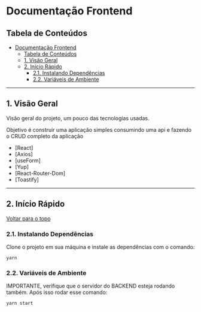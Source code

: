 # Documentação Frontend

## Tabela de Conteúdos

- [Documentação Frontend](#documentação-frontend)
  - [Tabela de Conteúdos](#tabela-de-conteúdos)
  - [1. Visão Geral](#1-visão-geral)
  - [2. Início Rápido](#2-início-rápido)
    - [2.1. Instalando Dependências](#21-instalando-dependências)
    - [2.2. Variáveis de Ambiente](#22-variáveis-de-ambiente)

---

## 1. Visão Geral

Visão geral do projeto, um pouco das tecnologias usadas.

Objetivo é construir uma aplicação simples consumindo uma api e fazendo o CRUD completo da aplicação

- [React]
- [Axios]
- [useForm]
- [Yup]
- [React-Router-Dom]
- [Toastify]

---

## 2. Início Rápido

[ Voltar para o topo ](#tabela-de-conteúdos)

### 2.1. Instalando Dependências

Clone o projeto em sua máquina e instale as dependências com o comando:

```shell
yarn
```

### 2.2. Variáveis de Ambiente

IMPORTANTE, verifique que o servidor do BACKEND esteja rodando também. Após isso rodar esse comando:

```
yarn start
```
